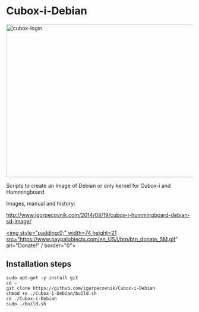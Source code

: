 Cubox-i-Debian
============

<img src="http://www.igorpecovnik.com/wp-content/uploads/2014/08/cubox-login.png" alt="cubox-login" width="640" height="412">

Scripts to create an Image of Debian or only kernel for Cubox-i and Hummingboard

Images, manual and history:

http://www.igorpecovnik.com/2014/08/19/cubox-i-hummingboard-debian-sd-image/

<a href="https://www.paypal.com/cgi-bin/webscr?cmd=_s-xclick&hosted_button_id=CUYH2KR36YB7W"><img style="padding:0;" width=74 height=21  src="https://www.paypalobjects.com/en_US/i/btn/btn_donate_SM.gif" alt="Donate!" / border="0"></a>


Installation steps
------------------

```shell
sudo apt-get -y install git
cd ~
git clone https://github.com/igorpecovnik/Cubox-i-Debian
chmod +x ./Cubox-i-Debian/build.sh
cd ./Cubox-i-Debian
sudo ./build.sh
```
